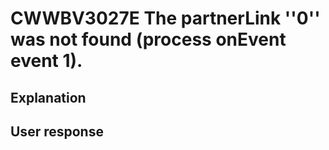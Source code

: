 # CWWBV3027E The partnerLink ''0'' was not found (process onEvent event 1).

## Explanation

## User response